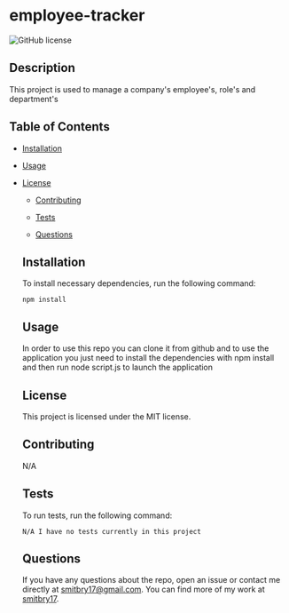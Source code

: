 # employee-tracker

![GitHub license](https://img.shields.io/badge/license-MIT-blue.svg)

## Description

This project is used to manage a company's employee's, role's and department's

## Table of Contents

- [Installation](#installation)

- [Usage](#usage)

- [License](#license)

  - [Contributing](#contributing)

  - [Tests](#tests)

  - [Questions](#questions)

  ## Installation

  To install necessary dependencies, run the following command:

  ```
  npm install
  ```

  ## Usage

  In order to use this repo you can clone it from github and to use the application you just need to install the dependencies with npm install and then run node script.js to launch the application

  ## License

  This project is licensed under the MIT license.

  ## Contributing

  N/A

  ## Tests

  To run tests, run the following command:

  ```
  N/A I have no tests currently in this project
  ```

  ## Questions

  If you have any questions about the repo, open an issue or contact me directly at smitbry17@gmail.com. You can find more of my work at [smitbry17](https://github.com/smitbry17/).
